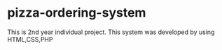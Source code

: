 # pizza-ordering-system

This is 2nd year individual project.
This system was developed by using HTML,CSS,PHP

